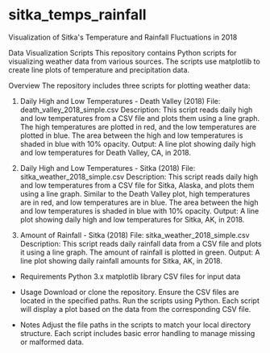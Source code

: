 # sitka_temps_rainfall
Visualization of Sitka's Temperature and Rainfall Fluctuations in 2018

Data Visualization Scripts
This repository contains Python scripts for visualizing weather data from various sources. The scripts use matplotlib to create line plots of temperature and precipitation data.

Overview
The repository includes three scripts for plotting weather data:

1. Daily High and Low Temperatures - Death Valley (2018)
File: death_valley_2018_simple.csv
Description: This script reads daily high and low temperatures from a CSV file and plots them using a line graph. The high temperatures are plotted in red, and the low temperatures are plotted in blue. The area between the high and low temperatures is shaded in blue with 10% opacity.
Output: A line plot showing daily high and low temperatures for Death Valley, CA, in 2018.

2. Daily High and Low Temperatures - Sitka (2018)
File: sitka_weather_2018_simple.csv
Description: This script reads daily high and low temperatures from a CSV file for Sitka, Alaska, and plots them using a line graph. Similar to the Death Valley plot, high temperatures are in red, and low temperatures are in blue. The area between the high and low temperatures is shaded in blue with 10% opacity.
Output: A line plot showing daily high and low temperatures for Sitka, AK, in 2018.

3. Amount of Rainfall - Sitka (2018)
File: sitka_weather_2018_simple.csv
Description: This script reads daily rainfall data from a CSV file and plots it using a line graph. The amount of rainfall is plotted in green.
Output: A line plot showing daily rainfall amounts for Sitka, AK, in 2018.

- Requirements
Python 3.x
matplotlib library
CSV files for input data

- Usage
Download or clone the repository.
Ensure the CSV files are located in the specified paths.
Run the scripts using Python. Each script will display a plot based on the data from the corresponding CSV file.

- Notes
Adjust the file paths in the scripts to match your local directory structure.
Each script includes basic error handling to manage missing or malformed data.
